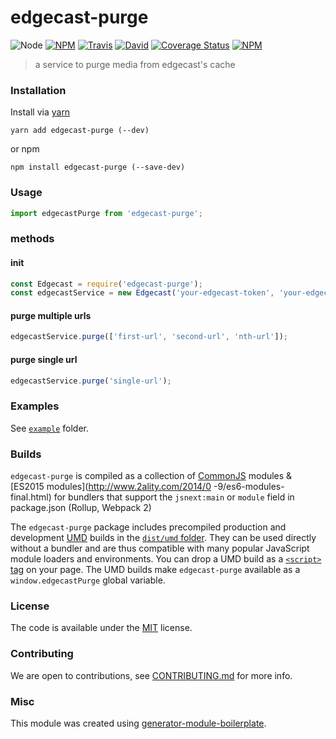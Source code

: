 # edgecast-purge

![Node](https://img.shields.io/node/v/edgecast-purge.svg?style=flat-square)
[![NPM](https://img.shields.io/npm/v/edgecast-purge.svg?style=flat-square)](https://www.npmjs.com/package/edgecast-purge)
[![Travis](https://img.shields.io/travis/gnitnuj/edgecast-purge/master.svg?style=flat-square)](https://travis-ci.org/gnitnuj/edgecast-purge)
[![David](https://img.shields.io/david/gnitnuj/edgecast-purge.svg?style=flat-square)](https://david-dm.org/gnitnuj/edgecast-purge)
[![Coverage Status](https://img.shields.io/coveralls/gnitnuj/edgecast-purge.svg?style=flat-square)](https://coveralls.io/github/gnitnuj/edgecast-purge)
[![NPM](https://img.shields.io/npm/dt/edgecast-purge.svg?style=flat-square)](https://www.npmjs.com/package/edgecast-purge)

> a service to purge media from edgecast&#39;s cache

### Installation

Install via [yarn](https://github.com/yarnpkg/yarn)

    yarn add edgecast-purge (--dev)

or npm

    npm install edgecast-purge (--save-dev)

### Usage

```js
import edgecastPurge from 'edgecast-purge';
```

### methods

#### init

```js
const Edgecast = require('edgecast-purge');
const edgecastService = new Edgecast('your-edgecast-token', 'your-edgecast-account-id');
```

#### purge multiple urls

```js
edgecastService.purge(['first-url', 'second-url', 'nth-url']);
```

#### purge single url

```js
edgecastService.purge('single-url');
```

### Examples

See [`example`](example/script.js) folder.

### Builds

`edgecast-purge` is compiled as a collection of [CommonJS](http://webpack.github.io/docs/commonjs.html) modules & [ES2015 modules](http://www.2ality.com/2014/0
-9/es6-modules-final.html) for bundlers that support the `jsnext:main` or `module` field in package.json (Rollup, Webpack 2)

The `edgecast-purge` package includes precompiled production and development [UMD](https://github.com/umdjs/umd) builds in the [`dist/umd` folder](https://unpkg.com/edgecast-purge/dist/umd/). They can be used directly without a bundler and are thus compatible with many popular JavaScript module loaders and environments. You can drop a UMD build as a [`<script>` tag](https://unpkg.com/edgecast-purge) on your page. The UMD builds make `edgecast-purge` available as a `window.edgecastPurge` global variable.

### License

The code is available under the [MIT](LICENSE) license.

### Contributing

We are open to contributions, see [CONTRIBUTING.md](CONTRIBUTING.md) for more info.

### Misc

This module was created using [generator-module-boilerplate](https://github.com/duivvv/generator-module-boilerplate).
